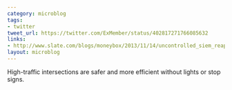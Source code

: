```yaml
---
category: microblog
tags:
- twitter
tweet_url: https://twitter.com/ExMember/status/402817271766085632
links:
- http://www.slate.com/blogs/moneybox/2013/11/14/uncontrolled_siem_reap_intersection.html
layout: microblog
---
```

High-traffic intersections are safer and more efficient without lights or stop signs.

